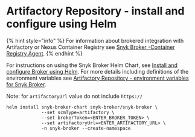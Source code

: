 # Artifactory Repository - install and configure using Helm

{% hint style="info" %}
For information about brokered integration with Artifactory or Nexus Container Registry see [Snyk Broker -Container Registry Agent](../../snyk-broker-container-registry-agent/).
{% endhint %}

For instructions on using the Snyk Broker Helm Chart, see [Install and configure Broker using Helm](../install-and-configure-broker-using-helm.md). For more details including definitions of the environment variables see [Artifactory Repository - environment variables for Snyk Broker](artifactory-repository-environment-variables-for-snyk-broker.md).

Note: for `artifactoryUrl` value do not include `https://`

```
helm install snyk-broker-chart snyk-broker/snyk-broker \
             --set scmType=artifactory \
             --set brokerToken=<ENTER_BROKER_TOKEN> \
             --set artifactoryUrl=<ENTER_ARTIFACTORY_URL> \
             -n snyk-broker --create-namespace
```
